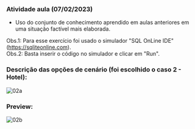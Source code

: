 <h3>Atividade aula (07/02/2023)</h3>

- Uso do conjunto de conhecimento aprendido em aulas anteriores em uma situação factível mais elaborada.

Obs.1: Para esse exercício foi usado o simulador "SQL OnLine IDE" (https://sqliteonline.com).<br>
Obs.2: Basta inserir o código no simulador e clicar em "Run".

<h3>Descrição das opções de cenário (foi escolhido o caso 2 - Hotel):</h3>

![02a](https://user-images.githubusercontent.com/118065155/217837428-8e400ad9-1c02-4f55-8fb0-7fedc129025c.png)

<h3>Preview:</h3>

![02b](https://user-images.githubusercontent.com/118065155/217837422-527679f1-a954-4ef2-b0d3-2c9c608a835e.png)
